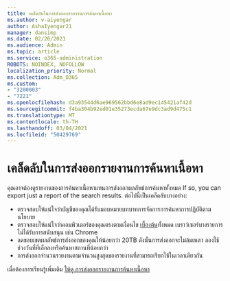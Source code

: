 ```yaml
---
title: เคล็ดลับในการส่งออกรายงานการค้นหาเนื้อหา
ms.author: v-aiyengar
author: AshaIyengar21
manager: dansimp
ms.date: 02/26/2021
ms.audience: Admin
ms.topic: article
ms.service: o365-administration
ROBOTS: NOINDEX, NOFOLLOW
localization_priority: Normal
ms.collection: Adm_O365
ms.custom:
- "3200003"
- "7221"
ms.openlocfilehash: d3a93544d6ae969562bbd6e8ad9ec145421af42d
ms.sourcegitcommit: f4ba304b92ed01e35273ecda67e9dc3ad9d475c1
ms.translationtype: MT
ms.contentlocale: th-TH
ms.lasthandoff: 03/04/2021
ms.locfileid: "50429769"
---
```

# <a name="tips-for-exporting-a-report-for-content-search"></a>เคล็ดลับในการส่งออกรายงานการค้นหาเนื้อหา

คุณอาจต้องดูรายงานของการค้นหาเนื้อหาแทนการส่งออกผลลัพธ์การค้นหาทั้งหมด If so, you can export just a report of the search results. ต่อไปนี้เป็นเคล็ดลับบางอย่าง:

- ตรวจสอบให้แน่ใจว่าบัญชีของคุณได้รับมอบหมายบทบาทการจัดการการค้นหาการปฏิบัติตามนโยบาย
- ตรวจสอบให้แน่ใจว่าคอมพิวเตอร์ของคุณตรงตามเงื่อนไข [เบื้องต้น](https://go.microsoft.com/fwlink/?linkid=2102407)ทั้งหมด เบราว์เซอร์บางรายการไม่ได้รับการสนับสนุน เช่น Chrome
- ลดขอบเขตผลลัพธ์การส่งออกของคุณให้น้อยกว่า 20TB ดังนั้นการส่งออกจะไม่ล้มเหลว ลองใช้ช่วงวันที่ที่เล็กลงหรือค้นหาสถานที่น้อยกว่า
- การส่งออกจํานวนรายงานตามจํานวนสูงสุดของรายงานที่สามารถเรียกใช้ในเวลาเดียวกัน

เมื่อต้องการเรียนรู้เพิ่มเติม [ให้ดู การส่งออกรายงานการค้นหาเนื้อหา](https://go.microsoft.com/fwlink/?linkid=2102409)